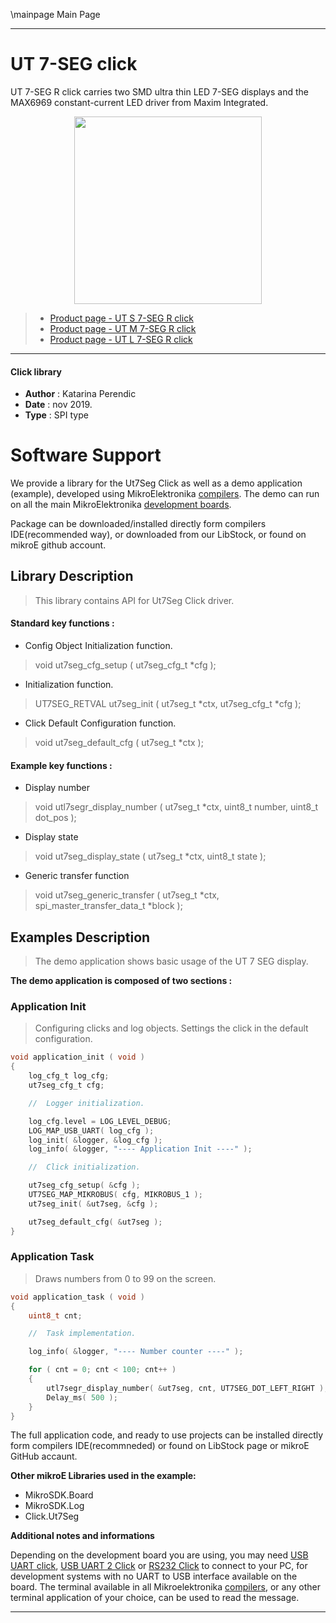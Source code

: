 \mainpage Main Page
 
 

---
# UT 7-SEG click

UT 7-SEG R click carries two SMD ultra thin LED 7-SEG displays and the MAX6969 constant-current LED driver from Maxim Integrated.

<p align="center">
  <img src="https://download.mikroe.com/images/click_for_ide/grupe/ut-click-groupp.png" height=300px>
</p>

> - [Product page - UT S 7-SEG R click](<https://www.mikroe.com/ut-s-7-seg-r-click>)
> - [Product page - UT M 7-SEG R click](<https://www.mikroe.com/ut-m-7-seg-r-click>)
> - [Product page - UT L 7-SEG R click](<https://www.mikroe.com/ut-l-7-seg-r-click>)

---

#### Click library 

- **Author**        : Katarina Perendic
- **Date**          : nov 2019.
- **Type**          : SPI type


# Software Support

We provide a library for the Ut7Seg Click 
as well as a demo application (example), developed using MikroElektronika 
[compilers](https://shop.mikroe.com/compilers). 
The demo can run on all the main MikroElektronika [development boards](https://shop.mikroe.com/development-boards).

Package can be downloaded/installed directly form compilers IDE(recommended way), or downloaded from our LibStock, or found on mikroE github account. 

## Library Description

> This library contains API for Ut7Seg Click driver.

#### Standard key functions :

- Config Object Initialization function.
> void ut7seg_cfg_setup ( ut7seg_cfg_t *cfg ); 
 
- Initialization function.
> UT7SEG_RETVAL ut7seg_init ( ut7seg_t *ctx, ut7seg_cfg_t *cfg );

- Click Default Configuration function.
> void ut7seg_default_cfg ( ut7seg_t *ctx );


#### Example key functions :

- Display number
> void utl7segr_display_number ( ut7seg_t *ctx, uint8_t number, uint8_t dot_pos );
 
- Display state
> void ut7seg_display_state ( ut7seg_t *ctx, uint8_t state );

- Generic transfer function
> void ut7seg_generic_transfer ( ut7seg_t *ctx, spi_master_transfer_data_t *block );

## Examples Description

> The demo application shows basic usage of the UT 7 SEG display.

**The demo application is composed of two sections :**

### Application Init 

> Configuring clicks and log objects.
> Settings the click in the default configuration.

```c
void application_init ( void )
{
    log_cfg_t log_cfg;
    ut7seg_cfg_t cfg;

    //  Logger initialization.

    log_cfg.level = LOG_LEVEL_DEBUG;
    LOG_MAP_USB_UART( log_cfg );
    log_init( &logger, &log_cfg );
    log_info( &logger, "---- Application Init ----" );

    //  Click initialization.

    ut7seg_cfg_setup( &cfg );
    UT7SEG_MAP_MIKROBUS( cfg, MIKROBUS_1 );
    ut7seg_init( &ut7seg, &cfg );

    ut7seg_default_cfg( &ut7seg );
}
```

### Application Task

> Draws numbers from 0 to 99 on the screen.

```c
void application_task ( void )
{
    uint8_t cnt;

    //  Task implementation.

    log_info( &logger, "---- Number counter ----" );

    for ( cnt = 0; cnt < 100; cnt++ )
    {
        utl7segr_display_number( &ut7seg, cnt, UT7SEG_DOT_LEFT_RIGHT );
        Delay_ms( 500 );
    }
}
```

The full application code, and ready to use projects can be  installed directly form compilers IDE(recommneded) or found on LibStock page or mikroE GitHub accaunt.

**Other mikroE Libraries used in the example:** 

- MikroSDK.Board
- MikroSDK.Log
- Click.Ut7Seg

**Additional notes and informations**

Depending on the development board you are using, you may need 
[USB UART click](https://shop.mikroe.com/usb-uart-click), 
[USB UART 2 Click](https://shop.mikroe.com/usb-uart-2-click) or 
[RS232 Click](https://shop.mikroe.com/rs232-click) to connect to your PC, for 
development systems with no UART to USB interface available on the board. The 
terminal available in all Mikroelektronika 
[compilers](https://shop.mikroe.com/compilers), or any other terminal application 
of your choice, can be used to read the message.



---

